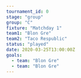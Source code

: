 ```yaml
---
tournament_id: 0
stage: "group"
group: "C"
fixture: "Matchday 1"
team1: "Blon Gre"
team2: "Taco Respublic"
status: "played"
date: 2020-03-25T13:00:00Z
goals:
  - team: "Blon Gre"
  - team: "Blon Gre"
---
```

